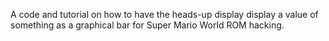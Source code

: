 A code and tutorial on how to have the heads-up display display a value of something as a graphical bar for Super Mario World ROM hacking.
